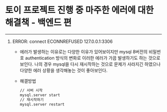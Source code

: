 # 토이 프로젝트 진행 중 마주한 에러에 대한 해결책 - 백엔드 편

---

1. ERROR: connect ECONNREFUSED 127.0.0.1:3306

   - 에러가 발생하는 이유로는 다양한 이유가 있어보이지만 mysql 8버전의 비밀번호 authentication 방식의 변화로 이러한 에러가 가끔 발생하기도 하는 것으로 보인다.  나의 경우 mysql을 다시 재시작하는 것으로 문제가 사라지긴 하였으나 다양한 에러 상황을 생각해놓는 것이 좋아보인다.

   - 해결방법

     ```zsh
     // 서버 시작
     mysql.server start
     // 재시작하기
     mysql.server restart
     ```
